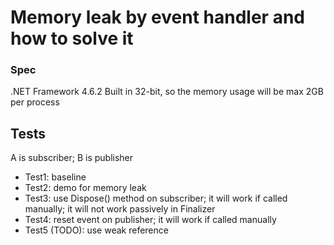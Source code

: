 # Memory leak by event handler and how to solve it

### Spec
.NET Framework 4.6.2
Built in 32-bit, so the memory usage will be max 2GB per process

## Tests
A is subscriber; B is publisher
* Test1: baseline
* Test2: demo for memory leak
* Test3: use Dispose() method on subscriber; it will work if called manually; it will not work passively in Finalizer
* Test4: reset event on publisher; it will work if called manually
* Test5 (TODO): use weak reference